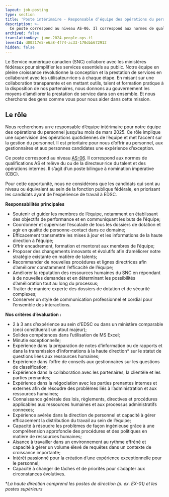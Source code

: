 ```yaml
---
layout: job-posting
type: section
title: 'Poste intérimaire - Responsable d’équipe des opérations du personnel '
description: >-
  Ce poste correspond au niveau AS-06. Il correspond aux normes de qualifications AS et relève du ou de la directeur·rice du talent et des opérations internes. Il s’agit d’un poste bilingue à nomination impérative (CBC). 
archived: false
translationKey: june-2024-people-ops-tl
leverId: d00217e5-e6a8-4f74-ac33-170dbb672912
hidden: false
---
```


Le Service numérique canadien (SNC) collabore avec les ministères fédéraux pour simplifier les services essentiels au public. Notre équipe en pleine croissance révolutionne la conception et la prestation de services en collaborant avec les utilisateur·rice·s à chaque étape. En misant sur une collaboration transparente et en mettant outils, talent et formation pratique à la disposition de nos partenaires, nous donnons au gouvernement les moyens d’améliorer la prestation de service dans son ensemble. Et nous cherchons des gens comme vous pour nous aider dans cette mission.
## Le rôle
Nous recherchons un·e responsable d’équipe intérimaire pour notre équipe des opérations du personnel jusqu’au mois de mars 2025. Ce rôle implique une supervision des opérations quotidiennes de l’équipe et met l’accent sur la gestion du personnel. Il est prioritaire pour nous d’offrir au personnel, aux gestionnaires et aux personnes candidates une expérience d’exception.

Ce poste correspond au niveau [AS-06](https://www.tbs-sct.canada.ca/agreements-conventions/view-visualiser-fra.aspx?id=15). Il correspond aux normes de qualifications AS et relève du ou de la directeur·rice du talent et des opérations internes. Il s’agit d’un poste bilingue à nomination impérative (CBC). 

Pour cette opportunité, nous ne considérons que les candidats qui sont au niveau ou équivalent au sein de la fonction publique fédérale, en priorisant les candidats ayant de l'expérience de travail à EDSC.

**Responsabilités principales**
- Soutenir et guider les membres de l’équipe, notamment en établissant des objectifs de performance et en communiquant les buts de l’équipe;
- Coordonner et superviser l’escalade de tous les dossiers de dotation et agir en qualité de personne-contact dans ce domaine;
- Efficacement transmettre les mises à jour et les informations de la haute direction à l’équipe;
- Offrir encadrement, formation et mentorat aux membres de l’équipe;
- Proposer des changements innovants et évolutifs afin d’améliorer notre stratégie existante en matière de talents;
- Recommander de nouvelles procédures et lignes directrices afin d’améliorer constamment l’efficacité de l’équipe;
- Améliorer la réputation des ressources humaines du SNC en répondant à de nouvelles demandes et en déterminant les possibilités d’amélioration tout au long du processus;
- Traiter de manière experte des dossiers de dotation et de sécurité complexes;
- Conserver un style de communication professionnel et cordial pour l’ensemble des interactions.

**Nos critères d’évaluation :**
- 2 à 3 ans d’expérience au sein d’EDSC ou dans un ministère comparable (ceci constituerait un atout majeur);
- Solides compétences dans l’utilisation de MS Excel;
- Minutie exceptionnelle;
- Expérience dans la préparation de notes d’information ou de rapports et dans la transmission d’informations à la haute direction* sur le statut de questions liées aux ressources humaines;
- Expérience dans l’offre de conseils aux gestionnaires sur les questions de classification;
- Expérience dans la collaboration avec les partenaires, la clientèle et les parties prenantes;
- Expérience dans la négociation avec les parties prenantes internes et externes afin de résoudre des problèmes liés à l’administration et aux ressources humaines;
- Connaissance générale des lois, règlements, directives et procédures applicables aux ressources humaines et aux processus administratifs connexes;
- Expérience avérée dans la direction de personnel et capacité à gérer efficacement la distribution du travail au sein de l’équipe;
- Capacité à résoudre les problèmes de façon ingénieuse grâce à une compréhension approfondie des procédures et des politiques en matière de ressources humaines;
- Aisance à travailler dans un environnement au rythme effréné et capacité à gérer un volume élevé de requêtes dans un contexte de croissance importante;
- Intérêt passionné pour la création d’une expérience exceptionnelle pour le personnel;
- Capacité à changer de tâches et de priorités pour s’adapter aux circonstances évolutives.

**La haute direction comprend les postes de direction (p. ex. EX-01) et les postes supérieurs*

